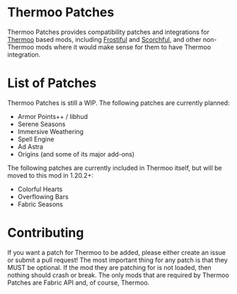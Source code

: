 # Thermoo Patches

Thermoo Patches provides compatibility patches and integrations for [Thermoo](https://github.com/TheDeathlyCow/thermoo/) based mods, including [Frostiful](https://github.com/TheDeathlyCow/frostiful/) and [Scorchful](https://github.com/TheDeathlyCow/scorchful/), and other non-Thermoo mods where it would make sense for them to have Thermoo integration.

# List of Patches

Thermoo Patches is still a WIP. The following patches are currently planned:
- Armor Points++ / libhud
- Serene Seasons 
- Immersive Weathering
- Spell Engine 
- Ad Astra
- Origins (and some of its major add-ons)

The following patches are currently included in Thermoo itself, but will be moved to this mod in 1.20.2+:
- Colorful Hearts
- Overflowing Bars
- Fabric Seasons

# Contributing 

If you want a patch for Thermoo to be added, please either create an issue or submit a pull request! The most important thing for any patch is that they MUST be optional. If the mod they are patching for is not loaded, then nothing should crash or break. The only mods that are required by Thermoo Patches are Fabric API and, of course, Thermoo. 